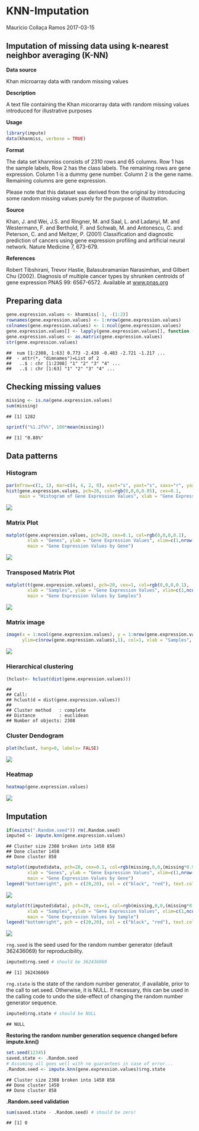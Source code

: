 KNN-Imputation
================
Maurício Collaça Ramos
2017-03-15

Imputation of missing data using k-nearest neighbor averaging (K-NN)
--------------------------------------------------------------------

**Data source**

Khan microarray data with random missing values

**Description**

A text file containing the Khan micorarray data with random missing values introduced for illustrative purposes

**Usage**

``` r
library(impute)
data(khanmiss, verbose = TRUE)
```

**Format**

The data set khanmiss consists of 2310 rows and 65 columns. Row 1 has the sample labels, Row 2 has the class labels. The remaining rows are gene expression. Column 1 is a dummy gene number. Column 2 is the gene name. Remaining columns are gene expression.

Please note that this dataset was derived from the original by introducing some random missing values purely for the purpose of illustration.

**Source**

Khan, J. and Wei, J.S. and Ringner, M. and Saal, L. and Ladanyi, M. and Westermann, F. and Berthold, F. and Schwab, M. and Antonescu, C. and Peterson, C. and and Meltzer, P. (2001) Classification and diagnostic prediction of cancers using gene expression profiling and artificial neural network. Nature Medicine 7, 673-679.

**References**

Robert Tibshirani, Trevor Hastie, Balasubramanian Narasimhan, and Gilbert Chu (2002). Diagnosis of multiple cancer types by shrunken centroids of gene expression PNAS 99: 6567-6572. Available at www.pnas.org

Preparing data
--------------

``` r
gene.expression.values <- khanmiss[-1, -(1:2)]
rownames(gene.expression.values) <- 1:nrow(gene.expression.values)
colnames(gene.expression.values) <- 1:ncol(gene.expression.values)
gene.expression.values[] <- lapply(gene.expression.values[], function (x) as.numeric(levels(x)[x]))
gene.expression.values <- as.matrix(gene.expression.values)
str(gene.expression.values)
```

    ##  num [1:2308, 1:63] 0.773 -2.438 -0.483 -2.721 -1.217 ...
    ##  - attr(*, "dimnames")=List of 2
    ##   ..$ : chr [1:2308] "1" "2" "3" "4" ...
    ##   ..$ : chr [1:63] "1" "2" "3" "4" ...

Checking missing values
-----------------------

``` r
missing <- is.na(gene.expression.values)
sum(missing)
```

    ## [1] 1282

``` r
sprintf("%1.2f%%", 100*mean(missing))
```

    ## [1] "0.88%"

Data patterns
-------------

### Histogram

``` r
par(mfrow=c(1, 1), mar=c(4, 4, 2, 0), xaxt="s", yaxt="s", xaxs="r", yaxs="r")
hist(gene.expression.values, pch=20, col=rgb(0,0,0,0.05), cex=0.1,
     main = "Histogram of Gene Expression Values", xlab = "Gene Expression Values")
```

![](README_files/figure-markdown_github/Histogram%20of%20Gene%20Expression%20Values-1.png)

### Matrix Plot

``` r
matplot(gene.expression.values, pch=20, cex=0.1, col=rgb(0,0,0,0.1),
        xlab = "Genes", ylab = "Gene Expression Values", xlim=c(1,nrow(gene.expression.values)),
        main = "Gene Expression Values by Gene")
```

![](README_files/figure-markdown_github/Gene%20Expression%20Values%20by%20Gene-1.png)

### Transposed Matrix Plot

``` r
matplot(t(gene.expression.values), pch=20, cex=1, col=rgb(0,0,0,0.1),
        xlab = "Samples", ylab = "Gene Expression Values", xlim=c(1,ncol(gene.expression.values)),
        main = "Gene Expression Values by Samples")
```

![](README_files/figure-markdown_github/Gene%20Expression%20Values%20by%20Samples-1.png)

### Matrix image

``` r
image(x = 1:ncol(gene.expression.values), y = 1:nrow(gene.expression.values), z = t(gene.expression.values),
      ylim=c(nrow(gene.expression.values),1), col=1, xlab = "Samples", ylab = "Gene", main="Missing Gene Expression Values")
```

![](README_files/figure-markdown_github/Gene%20Expression%20Matrix%20image-1.png)

### Hierarchical clustering

``` r
(hclust<- hclust(dist(gene.expression.values)))
```

    ## 
    ## Call:
    ## hclust(d = dist(gene.expression.values))
    ## 
    ## Cluster method   : complete 
    ## Distance         : euclidean 
    ## Number of objects: 2308

### Cluster Dendogram

``` r
plot(hclust, hang=0, labels= FALSE)
```

![](README_files/figure-markdown_github/Gene%20Expression%20Cluster%20Dendogram-1.png)

### Heatmap

``` r
heatmap(gene.expression.values)
```

![](README_files/figure-markdown_github/Gene%20Expression%20Heatmap-1.png)

Imputation
----------

``` r
if(exists(".Random.seed")) rm(.Random.seed)
imputed <- impute.knn(gene.expression.values)
```

    ## Cluster size 2308 broken into 1450 858 
    ## Done cluster 1450 
    ## Done cluster 858

``` r
matplot(imputed$data, pch=20, cex=0.1, col=rgb(missing,0,0,(missing*0.9)+0.1),
        xlab = "Genes", ylab = "Gene Expression Values", xlim=c(1,nrow(imputed$data)),
        main = "Gene Expression Values by Gene")
legend("bottomright", pch = c(20,20), col = c("black", "red"), text.col = c("black", "red"), legend = c("former", "imputed"))
```

![](README_files/figure-markdown_github/Imputed%20Gene%20Expression%20Values%20by%20Gene-1.png)

``` r
matplot(t(imputed$data), pch=20, cex=1, col=rgb(missing,0,0,(missing*0.9)+0.1),
        xlab = "Samples", ylab = "Gene Expression Values", xlim=c(1,ncol(imputed$data)),
        main = "Gene Expression Values by Sample")
legend("bottomright", pch = c(20,20), col = c("black", "red"), text.col = c("black", "red"), legend = c("former", "imputed"))
```

![](README_files/figure-markdown_github/Imputed%20Gene%20Expression%20Values%20by%20Sample-1.png)

`rng.seed` is the seed used for the random number generator (default 362436069) for reproducibility.

``` r
imputed$rng.seed # should be 362436069
```

    ## [1] 362436069

`rng.state` is the state of the random number generator, if available, prior to the call to set.seed. Otherwise, it is NULL. If necessary, this can be used in the calling code to undo the side-effect of changing the random number generator sequence.

``` r
imputed$rng.state # should be NULL
```

    ## NULL

**Restoring the random number generation sequence changed before impute.knn()**

``` r
set.seed(12345)
saved.state <- .Random.seed
# Assuming all goes well with no guarantees in case of error...
.Random.seed <- impute.knn(gene.expression.values)$rng.state
```

    ## Cluster size 2308 broken into 1450 858 
    ## Done cluster 1450 
    ## Done cluster 858

**.Random.seed validation**

``` r
sum(saved.state - .Random.seed) # should be zero!
```

    ## [1] 0
